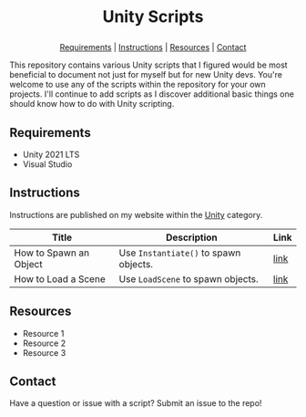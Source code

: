 # <p align="center">Unity Scripts</p>
<p align="center">
  <a href="https://github.com/aprilspeight/unity-scripts/blob/master/README.md#requirements">Requirements</a> |
  <a href="https://github.com/aprilspeight/unity-scripts/blob/master/README.md#videos">Instructions</a> |
  <a href="https://github.com/aprilspeight/unity-scripts/blob/master/README.md#view-the-sample">Resources</a> | 
  <a href="https://github.com/aprilspeight/unity-scripts/blob/master/README.md#contact">Contact</a>
</p>

This repository contains various Unity scripts that I figured would be most beneficial to document not just for myself but for new Unity devs. You're welcome to use any of the scripts within the repository for your own projects. I'll continue to add scripts as I discover additional basic things one should know how to do with Unity scripting.

## Requirements

- Unity 2021 LTS
- Visual Studio

## Instructions

Instructions are published on my website within the [Unity](https://www.vogueandcode.com/link-to-category>) category.

|  Title |  Description |  Link |
|---|---|---|
| How to Spawn an Object  | Use `Instantiate()` to spawn objects.  |  [link](https://<link> )|
| How to Load a Scene  | Use `LoadScene` to spawn objects.  |  [link](https://<link> )|

## Resources

- Resource 1
- Resource 2
- Resource 3

## Contact

Have a question or issue with a script? Submit an issue to the repo!
